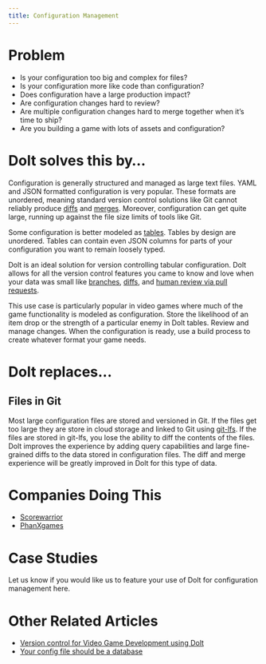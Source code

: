 ```yaml
---
title: Configuration Management
---
```


# Problem

* Is your configuration too big and complex for files? 
* Is your configuration more like code than configuration? 
* Does configuration have a large production impact? 
* Are configuration changes hard to review? 
* Are multiple configuration changes hard to merge together when it’s time to ship?
* Are you building a game with lots of assets and configuration?

# Dolt solves this by…

Configuration is generally structured and managed as large text files. YAML and JSON formatted configuration is very popular. These formats are unordered, meaning standard version control solutions like Git cannot reliably produce [diffs](../../concepts/dolt/git/diff.md) and [merges](../../concepts/dolt/git/merge.md). Moreover, configuration can get quite large, running up against the file size limits of tools like Git.

Some configuration is better modeled as [tables](../../concepts/dolt/sql/table.md). Tables by design are unordered. Tables can contain even JSON columns for parts of your configuration you want to remain loosely typed. 

Dolt is an ideal solution for version controlling tabular configuration. Dolt allows for all the version control features you came to know and love when your data was small like [branches](../../concepts/dolt/git/branch.md), [diffs](../../concepts/dolt/git/diff.md), and [human review via pull requests](../../concepts/dolthub/prs.md). 

This use case is particularly popular in video games where much of the game functionality is modeled as configuration. Store the likelihood of an item drop or the strength of a particular enemy in Dolt tables. Review and manage changes. When the configuration is ready, use a build process to create whatever format your game needs.

# Dolt replaces...

## Files in Git

Most large configuration files are stored and versioned in Git. If the files get too large they are store in cloud storage and linked to Git using [git-lfs](https://git-lfs.com/). If the files are stored in git-lfs, you lose the ability to diff the contents of the files. Dolt improves the experience by adding query capabilities and large fine-grained diffs to the data stored in configuration files. The diff and merge experience will be greatly improved in Dolt for this type of data.

# Companies Doing This

* [Scorewarrior](https://scorewarrior.com/)
* [PhanXgames](https://www.phanxgames.com/)

# Case Studies

Let us know if you would like us to feature your use of Dolt for configuration management here.

# Other Related Articles

* [Version control for Video Game Development using Dolt](https://www.dolthub.com/blog/?q=game)
* [Your config file should be a database](https://www.dolthub.com/blog/2023-05-15-your-config-file-should-be-a-database/)
